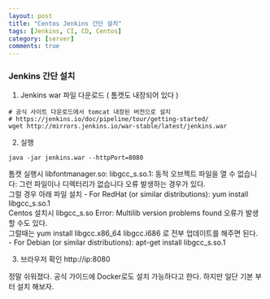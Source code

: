 ```yaml
---
layout: post
title: "Centos Jenkins 간단 설치"
tags: [Jenkins, CI, CD, Centos]
category: [server]
comments: true
---
```


### Jenkins 간단 설치
1. Jenkins war 파일 다운로드 ( 톰캣도 내장되어 있다 )    

  ```
  # 공식 사이트 다운로드에서 tomcat 내장된 버전으로 설치
  # https://jenkins.io/doc/pipeline/tour/getting-started/
  wget http://mirrors.jenkins.io/war-stable/latest/jenkins.war
  ```

2. 실행    

  ```
  java -jar jenkins.war --httpPort=8080
  ```
  톰캣 실행시 libfontmanager.so: libgcc_s.so.1: 동적 오브젝트 파일을 열 수 없습니다: 그런 파일이나 디렉터리가 없습니다 오류 발생하는 경우가 있다.    
  그럴 경우 아래 파일 설치
    - For RedHat (or similar distributions): yum install libgcc_s.so.1    
      Centos 설치시 libgcc_s.so Error:  Multilib version problems found 오류가 발생할 수도 있다.    
      그럴때는 yum install libgcc.x86_64 libgcc.i686 로 전부 업데이트를 해주면 된다.    
    - For Debian (or similar distributions): apt-get install libgcc_s.so.1    

3. 브라우저 확인
 http://ip:8080

 정말 쉬워졌다. 공식 가이드에 Docker로도 설치 가능하다고 한다.
 하지만 일단 기본 부터 설치 해보자.
